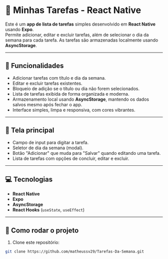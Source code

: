 # 📌 Minhas Tarefas - React Native

Este é um **app de lista de tarefas** simples desenvolvido em **React Native** usando **Expo**.  
Permite adicionar, editar e excluir tarefas, além de selecionar o dia da semana para cada tarefa. As tarefas são armazenadas localmente usando **AsyncStorage**.

---

## 🌟 Funcionalidades

- Adicionar tarefas com título e dia da semana.  
- Editar e excluir tarefas existentes.  
- Bloqueio de adição se o título ou dia não forem selecionados.  
- Lista de tarefas exibida de forma organizada e moderna.  
- Armazenamento local usando **AsyncStorage**, mantendo os dados salvos mesmo após fechar o app.  
- Interface simples, limpa e responsiva, com cores vibrantes.

---

## 📱 Tela principal

- Campo de input para digitar a tarefa.  
- Seletor de dia da semana (modal).  
- Botão "Adicionar" que muda para "Salvar" quando editando uma tarefa.  
- Lista de tarefas com opções de concluir, editar e excluir.  

---

## 💻 Tecnologias

- **React Native**  
- **Expo**  
- **AsyncStorage**  
- **React Hooks** (`useState`, `useEffect`)  

---

## 🚀 Como rodar o projeto

1. Clone este repositório:

```bash
git clone https://github.com/matheussv29/Tarefas-Da-Semana.git
